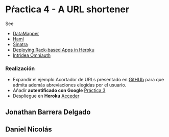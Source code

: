 # Pŕactica 4 - A URL shortener

See

* [DataMapper](http://datamapper.org/getting-started.html)
* [Haml](http://haml.info/)
* [Sinatra](http://www.sinatrarb.com/)
* [Deploying Rack-based Apps in Heroku](https://devcenter.heroku.com/articles/rack)
* [Intridea Omniauth](https://github.com/intridea/omniauth)


### Realización

* Expandir el ejemplo Acortador de URLs presentado en [GitHUb](https://github.com/crguezl/url_shortener_with_datamapper) para que admita además abreviaciones elegidas por el usuario.
* Añadir **autentificado con Google** [Práctica 3](https://github.com/Michelle9/SYTW_P3)
* Despliegue en **Heroku** [Acceder](http://obscure-bastion-8016.herokuapp.com/)


## Jonathan Barrera Delgado
## Daniel Nicolás
